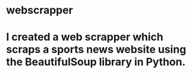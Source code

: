 # webscrapper
# I created a web scrapper which scraps a sports news website using the BeautifulSoup library in Python. 
